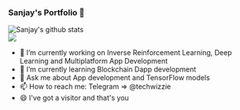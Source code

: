 ### Sanjay's Portfolio  👋
![Sanjay's github stats](https://github-readme-stats.vercel.app/api?username=sanjay-thiyagarajan&show_icons=true&&title_color=03E6FF&text_color=9f9f9f&theme=radical) <br>
<img align="center" src="https://github-readme-stats.vercel.app/api/top-langs/?username=sanjay-thiyagarajan&hide=html&title_color=03E6FF&text_color=9f9f9f&icon_color=79ff97&bg_color=151515" />
<!--
**sanjay-thiyagarajan/sanjay-thiyagarajan** is a ✨ _special_ ✨ repository because its `README.md` (this file) appears on your GitHub profile.

Here are some ideas to get you started:
-->
- 🔭 I’m currently working on Inverse Reinforcement Learning, Deep Learning and Multiplatform App Development
- 🌱 I’m currently learning Blockchain Dapp development
- 💬 Ask me about App development and TensorFlow models
- 📫 How to reach me: Telegram => @techwizzie
- 😄 I've got a visitor and that's you

